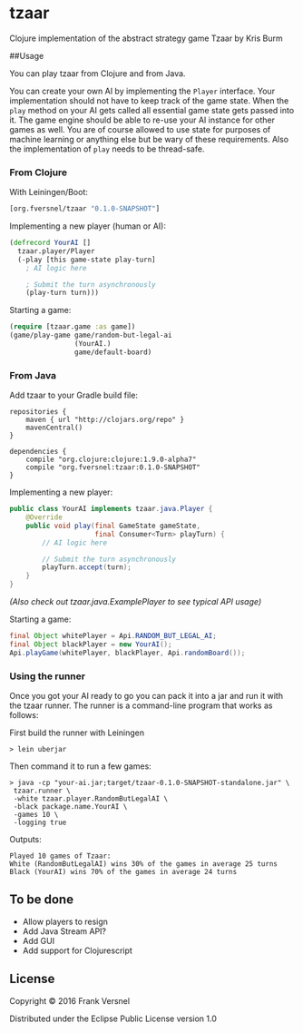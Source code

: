 # tzaar

Clojure implementation of the abstract strategy game Tzaar by Kris Burm

##Usage

You can play tzaar from Clojure and from Java.

You can create your own AI by implementing the `Player` interface.
Your implementation should not have to keep track of the game state.
When the `play` method on your AI
gets called all essential game state gets passed into it.
The game engine should be able to re-use your AI instance for other games as well.
You are of course allowed to use state for purposes of machine learning or anything
else but be wary of these requirements. Also the implementation of `play` needs
to be thread-safe.

### From Clojure

With Leiningen/Boot:

```clojure
[org.fversnel/tzaar "0.1.0-SNAPSHOT"]
```

Implementing a new player (human or AI):

```clojure
(defrecord YourAI []
  tzaar.player/Player
  (-play [this game-state play-turn]
    ; AI logic here

    ; Submit the turn asynchronously
    (play-turn turn)))
```

Starting a game:

```clojure
(require [tzaar.game :as game])
(game/play-game game/random-but-legal-ai
                (YourAI.)
                game/default-board)
```

### From Java

Add tzaar to your Gradle build file:
```
repositories {
    maven { url "http://clojars.org/repo" }
    mavenCentral()
}

dependencies {
    compile "org.clojure:clojure:1.9.0-alpha7"
    compile "org.fversnel:tzaar:0.1.0-SNAPSHOT"
}
```

Implementing a new player:

```java
public class YourAI implements tzaar.java.Player {
    @Override
    public void play(final GameState gameState,
                     final Consumer<Turn> playTurn) {
        // AI logic here

        // Submit the turn asynchronously
        playTurn.accept(turn);
    }
}
```
*(Also check out tzaar.java.ExamplePlayer to see typical API usage)*

Starting a game:
```java
final Object whitePlayer = Api.RANDOM_BUT_LEGAL_AI;
final Object blackPlayer = new YourAI();
Api.playGame(whitePlayer, blackPlayer, Api.randomBoard());
```

### Using the runner

Once you got your AI ready to go you can pack it into a jar and run it with the tzaar runner.
The runner is a command-line program that works as follows:

First build the runner with Leiningen
```shell
> lein uberjar
```

Then command it to run a few games:
```shell
> java -cp "your-ai.jar;target/tzaar-0.1.0-SNAPSHOT-standalone.jar" \
 tzaar.runner \
 -white tzaar.player.RandomButLegalAI \
 -black package.name.YourAI \
 -games 10 \
 -logging true
```

Outputs:
```shell
Played 10 games of Tzaar:
White (RandomButLegalAI) wins 30% of the games in average 25 turns
Black (YourAI) wins 70% of the games in average 24 turns
```

## To be done

- Allow players to resign
- Add Java Stream API?
- Add GUI
- Add support for Clojurescript

## License

Copyright © 2016 Frank Versnel

Distributed under the Eclipse Public License version 1.0
